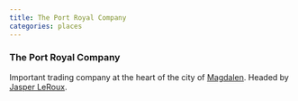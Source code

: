 ```yaml
---
title: The Port Royal Company
categories: places
---
```


### The Port Royal Company

Important trading company at the heart of the city of [Magdalen](Magdalen). Headed by [Jasper LeRoux](JasperLeRoux).
